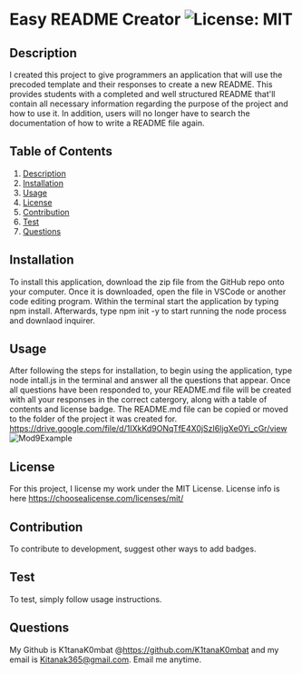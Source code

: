 # Easy README Creator ![License: MIT](https://img.shields.io/badge/License-MIT-yellow.svg)
  
## Description
I created this project to give programmers an application that will use the precoded template and their responses to create a new README. This provides students with a completed and well structured README that'll contain all necessary information regarding the purpose of the project and how to use it. In addition, users will no longer have to search the documentation  of how to write a README file again.

## Table of Contents
1. [Description](#description)
2. [Installation](#installation)
3. [Usage](#usage)
4. [License](#license)
5. [Contribution](#contribution)
6. [Test](#test)
7. [Questions](#questions)

## Installation 
To install this application, download the zip file from the GitHub repo onto your computer. Once it is downloaded, open the file in VSCode or another code editing program. Within the terminal start the application by typing npm install. Afterwards, type npm init -y to start running the node process and downlaod inquirer. 
## Usage 
After following the steps for installation, to begin using the application, type node intall.js in the terminal and answer all the questions that appear. Once all questions have been responded to, your README.md file will be created with all your responses in the correct catergory, along with a table of contents and license badge. The README.md file can be copied or moved to the folder of the project it was created for.
https://drive.google.com/file/d/1IXkKd9ONqTfE4X0jSzI6ljgXe0Yi_cGr/view
![Mod9Example](https://github.com/K1tanaK0mbat/EazyPezyIntro/assets/134855189/00eb7c7a-c7bb-4822-b3ca-a133de8a2039)


## License 
For this project, I license my work under the MIT License. License info is here https://choosealicense.com/licenses/mit/
## Contribution
To contribute to development, suggest other ways to add badges.
## Test 
To test, simply follow usage instructions.
## Questions
My Github is K1tanaK0mbat @https://github.com/K1tanaK0mbat and my email is Kitanak365@gmail.com. Email me anytime.
